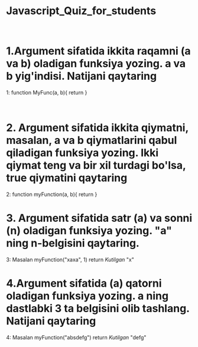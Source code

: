 # Javascript_Quiz_for_students
<br>

# 1.Argument sifatida ikkita raqamni (a va b) oladigan funksiya yozing. a va b yig'indisi. Natijani qaytaring

1: function MyFunc(a, b){
    return 
}

<br>

# 2. Argument sifatida ikkita qiymatni, masalan, a va b qiymatlarini qabul qiladigan funksiya yozing. Ikki qiymat teng va bir xil turdagi bo'lsa, true qiymatini qaytaring


2: function
myFunction(a, b){
    return 
}


# 3. Argument sifatida satr (a) va sonni (n) oladigan funksiya yozing. "a" ning n-belgisini qaytaring.

3: Masalan 
myFunction("xaxa", 1) return <em>Kutilgan</em> "x"

# 4.Argument sifatida (a) qatorni oladigan funksiya yozing. a ning dastlabki 3 ta belgisini olib tashlang. Natijani qaytaring

4: Masalan 
myFunction("absdefg") return <em>Kutilgan</em> "defg"